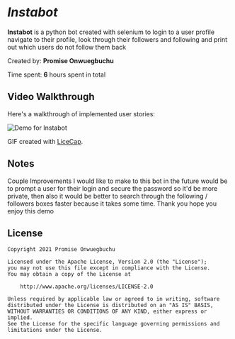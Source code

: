 # *Instabot*

**Instabot** is a python bot created with selenium to login to a user profile navigate to their profile, look through their followers and following and print out which users do not follow them back

Created by: **Promise Onwuegbuchu**

Time spent: **6** hours spent in total


## Video Walkthrough

Here's a walkthrough of implemented user stories:

<img src='https://i.imgur.com/ySlOQoV.mp4' title=' Demo for Instabot' />

GIF created with [LiceCap](http://www.cockos.com/licecap/).

## Notes

Couple Improvements I would like to make to this bot in the future would be to prompt a user for their login and secure the password so  it'd be more private, then also it would be better to search through the following / followers boxes faster because it takes some time. Thank you hope you enjoy this demo

## License

    Copyright 2021 Promise Onwuegbuchu

    Licensed under the Apache License, Version 2.0 (the "License");
    you may not use this file except in compliance with the License.
    You may obtain a copy of the License at

        http://www.apache.org/licenses/LICENSE-2.0

    Unless required by applicable law or agreed to in writing, software
    distributed under the License is distributed on an "AS IS" BASIS,
    WITHOUT WARRANTIES OR CONDITIONS OF ANY KIND, either express or implied.
    See the License for the specific language governing permissions and
    limitations under the License.
